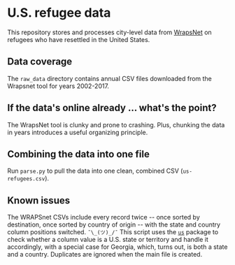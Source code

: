 # U.S. refugee data

This repository stores and processes city-level data from [WrapsNet](http://www.wrapsnet.org/) on refugees who have resettled in the United States.

## Data coverage
The `raw_data` directory contains annual CSV files downloaded from the Wrapsnet tool for years 2002-2017.

## If the data's online already ... what's the point?
The WrapsNet tool is clunky and prone to crashing. Plus, chunking the data in years introduces a useful organizing principle.

## Combining the data into one file
Run `parse.py` to pull the data into one clean, combined CSV (`us-refugees.csv`).

## Known issues
The WRAPSnet CSVs include every record twice -- once sorted by destination, once sorted by country of origin -- with the state and country column positions switched. `¯\_(ツ)_/¯` This script uses the [`us`](https://pypi.python.org/pypi/us) package to check whether a column value is a U.S. state or territory and handle it accordingly, with a special case for Georgia, which, turns out, is both a state and a country. Duplicates are ignored when the main file is created.